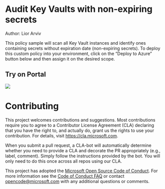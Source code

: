# Audit Key Vaults with non-expiring secrets

Author: Lior Arviv

This policy sample will scan all Key Vault instances and identify ones containing secrets without expiration date (non-expiring secrets).
To deploy this custom policy into your environment, click on the “Deploy to Azure” button below and then assign it on the desired scope.

## Try on Portal

<a href="https://portal.azure.com/?#blade/Microsoft_Azure_Policy/CreatePolicyDefinitionBlade/uri/https%3A%2F%2Fraw.githubusercontent.com%2FAzure%2FAzure-Security-Center%2Fmaster%2FSecurity%2520Recommendations%2FCustom%2520Policies%2FAudit%2520Key%2520Vaults%2520with%2520non-expiring%2520secrets%2FAudit-NonExpiring-KeyVaults-Secrets.json" target="_blank"><img src="https://aka.ms/deploytoazurebutton"/></a>

# Contributing

This project welcomes contributions and suggestions.  Most contributions require you to agree to a
Contributor License Agreement (CLA) declaring that you have the right to, and actually do, grant us
the rights to use your contribution. For details, visit https://cla.microsoft.com.

When you submit a pull request, a CLA-bot will automatically determine whether you need to provide
a CLA and decorate the PR appropriately (e.g., label, comment). Simply follow the instructions
provided by the bot. You will only need to do this once across all repos using our CLA.

This project has adopted the [Microsoft Open Source Code of Conduct](https://opensource.microsoft.com/codeofconduct/).
For more information see the [Code of Conduct FAQ](https://opensource.microsoft.com/codeofconduct/faq/) or
contact [opencode@microsoft.com](mailto:opencode@microsoft.com) with any additional questions or comments.
